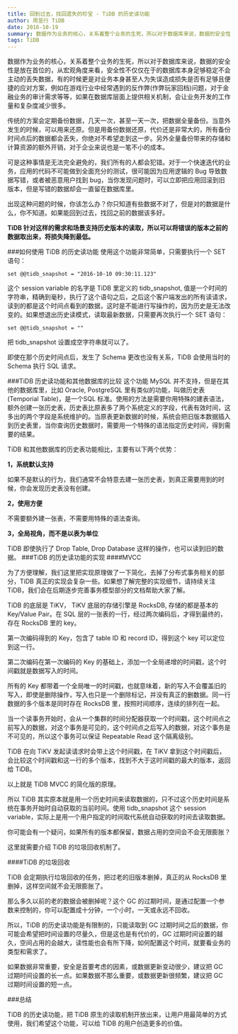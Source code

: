 ```yaml
---
title: 回到过去，找回遗失的珍宝 - TiDB 的历史读功能
author: 周昱行 TiDB
date: 2016-10-19
summary: 数据作为业务的核心，关系着整个业务的生死，所以对于数据库来说，数据的安全性是放在首位的，从宏观角度来看，安全性不仅仅在于的数据库本身足够稳定不会主动的丢失数据，有的时候更是对业务本身甚至人为失误造成损失是否有足够且便捷的应对方案，例如在游戏行业中经常遇到的反作弊(作弊玩家回档)问题，对于金融业务的审计需求等等，如果在数据库层面上提供相关机制，会让业务开发的工作量和复杂度减少很多。
tags: TiDB
---
```



数据作为业务的核心，关系着整个业务的生死，所以对于数据库来说，数据的安全性是放在首位的，从宏观角度来看，安全性不仅仅在于的数据库本身足够稳定不会主动的丢失数据，有的时候更是对业务本身甚至人为失误造成损失是否有足够且便捷的应对方案，例如在游戏行业中经常遇到的反作弊(作弊玩家回档)问题，对于金融业务的审计需求等等，如果在数据库层面上提供相关机制，会让业务开发的工作量和复杂度减少很多。


传统的方案会定期备份数据，几天一次，甚至一天一次，把数据全量备份。当意外发生的时候，可以用来还原。但是用备份数据还原，代价还是非常大的，所有备份时间点后的数据都会丢失，你绝对不希望走到这一步。另外全量备份带来的存储和计算资源的额外开销，对于企业来说也是一笔不小的成本。

可是这种事情是无法完全避免的，我们所有的人都会犯错。对于一个快速迭代的业务，应用的代码不可能做到全面充分的测试，很可能因为应用逻辑的 Bug 导致数据写错，或者被恶意用户找到 bug，当你发现问题时，可以立即把应用回滚到旧版本，但是写错的数据却会一直留在数据库里。

出现这种问题的时候，你该怎么办？你只知道有些数据不对了，但是对的数据是什么，你不知道。如果能回到过去，找回之前的数据该多好。

**TiDB 针对这样的需求和场景支持历史版本的读取，所以可以将错误的版本之前的数据取出来，将损失降到最低。**

###如何使用 TiDB 的历史读功能
使用这个功能非常简单，只需要执行一个 SET 语句：

`set @@tidb_snapshot = "2016-10-10 09:30:11.123"`

这个 session variable 的名字是 TiDB 里定义的 tidb_snapshot, 值是一个时间的字符串，精确到毫秒，执行了这个语句之后，之后这个客户端发出的所有读请求，读到的都是这个时间点看到的数据，这时是不能进行写操作的，因为历史是无法改变的。如果想退出历史读模式，读取最新数据，只需要再次执行一个 SET 语句：

`set @@tidb_snapshot = ""`

把 tidb_snapshot 设置成空字符串就可以了。

即使在那个历史时间点后，发生了 Schema 更改也没有关系，TiDB 会使用当时的 Schema 执行 SQL 请求。

###TiDB 历史读功能和其他数据库的比较
这个功能 MySQL 并不支持，但是在其他的数据库里，比如 Oracle, PostgreSQL 里有类似的功能，叫做历史表(Temporial Table)，是一个SQL 标准。使用的方法是需要你用特殊的建表语法，额外创建一张历史表，历史表比原表多了两个系统定义的字段，代表有效时间，这多出的两个字段是系统维护的。当原表更新数据的时候，系统会把旧版本数据插入到历史表里，当你查询历史数据时，需要用一个特殊的语法指定历史时间，得到需要的结果。

TiDB 和其他数据库的历史表功能相比，主要有以下两个优势：

**1，系统默认支持**

如果不是默认的行为，我们通常不会特意去建一张历史表，到真正需要用到的时候，你会发现历史表没有创建。

**2，使用方便**

不需要额外建一张表，不需要用特殊的语法查询。

**3，全局视角，而不是以表为单位**

TiDB 即使执行了 Drop Table, Drop Database 这样的操作，也可以读到旧的数据。
###TiDB 的历史读功能的实现
####MVCC

为了方便理解，我们这里把实现原理做了一下简化，去掉了分布式事务相关的部分，TiDB 真正的实现会复杂一些。如果想了解完整的实现细节，请持续关注 TiDB，我们会在后期逐步完善事务模型部分的文档帮助大家了解。

TiDB 的底层是 TiKV， TiKV 底层的存储引擎是 RocksDB, 存储的都是基本的 Key/Value Pair。在 SQL 层的一张表的一行，经过两次编码后，才得到最终的，存在 RocksDB 里的 key。

第一次编码得到的 Key，包含了 table ID 和 record ID，得到这个 key 可以定位到这一行。

第二次编码在第一次编码的 Key 的基础上，添加一个全局递增的时间戳，这个时间戳就是数据写入的时间。

所有的 Key 都带着一个全局唯一的时间戳，也就意味着，新的写入不会覆盖旧的写入，即使是删除操作，写入也只是一个删除标记，并没有真正的删数据。同一行数据的多个版本是同时存在 RocksDB 里，按照时间顺序，连续的排列在一起。

当一个读事务开始时，会从一个集群的时间分配器获取一个时间戳，这个时间点之前写入的数据，对这个事务是可见的，这个时间点之后写入的数据，对这个事务是不可见的，所以这个事务可以保证 Repeatable Read 这个隔离级别。

TiDB 在向 TiKV 发起读请求时会带上这个时间戳，在 TiKV 拿到这个时间戳后，会比较这个时间戳和这一行的多个版本，找到不大于这时间戳的最大的版本，返回给 TiDB。

以上就是 TiDB MVCC 的简化版的原理。

所以 TiDB 其实原本就是用一个历史时间来读取数据的，只不过这个历史时间是系统在事务开始时自动获取的当前时间。使用 tidb_snapshot 这个 session variable，实际上是用一个用户指定的时间取代系统自动获取的时间去读取数据。

你可能会有一个疑问，如果所有的版本都保留，数据占用的空间会不会无限膨胀？

这里就需要介绍 TiDB 的垃圾回收机制了。

####TiDB 的垃圾回收

TiDB 会定期执行垃圾回收的任务，把过老的旧版本删掉，真正的从 RocksDB 里删掉，这样空间就不会无限膨胀了。

那么多久以前的老的数据会被删掉呢？这个 GC 的过期时间，是通过配置一个参数来控制的，你可以配置成十分钟，一个小时，一天或永远不回收。

所以，TiDB 的历史读功能是有限制的，只能读取到 GC 过期时间之后的数据，你可能会希望把时间设置的尽量久，但是这也是有代价的，GC 过期时间设置的越久，空间占用的会越大，读性能也会有所下降，如何配置这个时间，就要看业务的类型和需求了。

如果数据非常重要，安全是首要考虑的因素，或数据更新变动很少，建议把 GC 过期时间设置的长一点。如果数据不那么重要，或数据更新很频繁，建议把 GC 过期时间设置的短一点。

###总结

TiDB 的历史读功能，把 TiDB 原生的读取机制开放出来，让用户用最简单的方式使用，我们希望这个功能，可以给 TiDB 的用户创造更多的价值。
